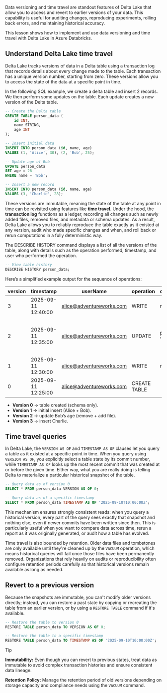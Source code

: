 Data versioning and time travel are standout features of Delta Lake that allow you to access and revert to earlier versions of your data. This capability is useful for auditing changes, reproducing experiments, rolling back errors, and maintaining historical accuracy. 

This lesson shows how to implement and use data versioning and time travel with Delta Lake in Azure Databricks.

## Understand Delta Lake time travel

Delta Lake tracks versions of data in a Delta table using a transaction log that records details about every change made to the table. Each transaction has a unique version number, starting from zero. These versions allow you to access the state of the data at a specific point in time.

In the following SQL example, we create a delta table and insert 2 records. We then perform some updates on the table. Each update creates a new version of the Delta table.

```sql
-- Create the Delta table
CREATE TABLE person_data (
    id INT,
    name STRING,
    age INT
);

-- Insert initial data
INSERT INTO person_data (id, name, age)
VALUES (1, 'Alice', 30), (2, 'Bob', 25);

-- Update age of Bob
UPDATE person_data
SET age = 26
WHERE name = 'Bob';

-- Insert a new record
INSERT INTO person_data (id, name, age)
VALUES (3, 'Charlie', 28);
```

These versions are immutable, meaning the state of the table at any point in time can be revisited using features like **time travel**. Under the hood, the **transaction log** functions as a ledger, recording all changes such as newly added files, removed files, and metadata or schema updates. As a result, Delta Lake allows you to reliably reproduce the table exactly as it existed at any version, audit who made specific changes and when, and roll back or rerun computations in a fully deterministic way.

The DESCRIBE HISTORY command displays a list of all the versions of the table, along with details such as the operation performed, timestamp, and user who performed the operation. 

```sql
-- View table history
DESCRIBE HISTORY person_data;
```

Here’s a simplified example output for the sequence of operations:

| version | timestamp           | userName                   | operation    | operationParameters        | operationMetrics                                               |
|---------|---------------------|----------------------------|--------------|----------------------------|----------------------------------------------------------------|
| 3       | 2025-09-11 12:40:00 | alice@adventureworks.com   | WRITE        | mode = Append              | numFiles = 1, numOutputRows = 1                                |
| 2       | 2025-09-11 12:35:00 | alice@adventureworks.com   | UPDATE       | predicate = (name = 'Bob') | numRemovedFiles = 1, numAddedFiles = 1, numUpdatedRows = 1     |
| 1       | 2025-09-11 12:30:00 | alice@adventureworks.com   | WRITE        | mode = Append              | numFiles = 1, numOutputRows = 2                                |
| 0       | 2025-09-11 12:25:00 | alice@adventureworks.com   | CREATE TABLE |                            |                                                                |


- **Version 0** → table created (schema only).
- **Version 1** → initial insert (Alice + Bob).
- **Version 2** → update Bob’s age (remove + add file).
- **Version 3** → insert Charlie.

## Time travel queries

In Delta Lake, the `VERSION AS OF` and `TIMESTAMP AS OF` clauses let you query a table as it existed at a specific point in time. When you query using `VERSION AS OF`, you explicitly select a table state by its commit number, while `TIMESTAMP AS OF` looks up the most recent commit that was created at or before the given time. Either way, what you are really doing is telling Delta to materialize a particular historical snapshot of the table.

```sql
-- Query data as of version 0
SELECT * FROM person_data VERSION AS OF 0;

-- Query data as of a specific timestamp
SELECT * FROM person_data TIMESTAMP AS OF '2025-09-10T10:00:00Z';
```

This mechanism ensures strongly consistent reads: when you query a historical version, every part of the query sees exactly that snapshot and nothing else, even if newer commits have been written since then. This is particularly useful when you want to compare data across time, rerun a report as it was originally generated, or audit how a table has evolved.

Time travel is also bounded by retention. Older data files and tombstones are only available until they're cleaned up by the `VACUUM` operation, which means historical queries will fail once those files have been permanently removed. Organizations that rely heavily on audits or reproducibility often configure retention periods carefully so that historical versions remain available as long as needed.

## Revert to a previous version

Because the snapshots are immutable, you can't modify older versions directly; instead, you can restore a past state by copying or recreating the table from an earlier version, or by using a `RESTORE TABLE` command if it's available.

```sql
-- Restore the table to version 0
RESTORE TABLE person_data TO VERSION AS OF 0;

-- Restore the table to a specific timestamp
RESTORE TABLE person_data TO TIMESTAMP AS OF '2025-09-10T10:00:00Z';
```

> [!TIP]
> **Immutability:** Even though you can revert to previous states, treat data as immutable to avoid complex transaction histories and ensure consistent data lineage.
>
> **Retention Policy:** Manage the retention period of old versions depending on storage capacity and compliance needs using the `VACUUM` command.